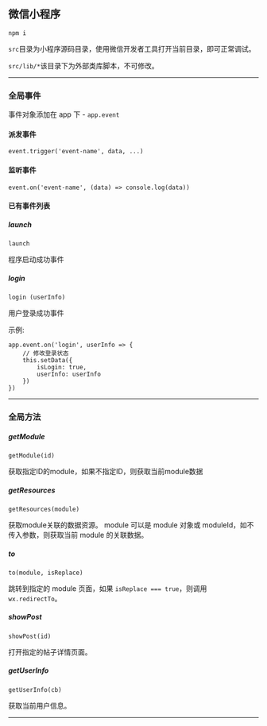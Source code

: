 微信小程序
---

`npm i`

`src`目录为小程序源码目录，使用微信开发者工具打开当前目录，即可正常调试。

`src/lib/*`该目录下为外部类库脚本，不可修改。

----
### 全局事件

事件对象添加在 app 下 - `app.event`

#### 派发事件

`event.trigger('event-name', data, ...)`

#### 监听事件

`event.on('event-name', (data) => console.log(data))`

#### 已有事件列表

##### launch

`launch`

程序启动成功事件

##### login

`login (userInfo)`

用户登录成功事件 

示例:

```
app.event.on('login', userInfo => {
    // 修改登录状态
    this.setData({
        isLogin: true,
        userInfo: userInfo
    })
})

```

----

### 全局方法

##### getModule

`getModule(id)`

获取指定ID的module，如果不指定ID，则获取当前module数据

##### getResources

`getResources(module)`

获取module关联的数据资源。 module 可以是 module 对象或 moduleId，如不传入参数，则获取当前 module 的关联数据。

##### to

`to(module, isReplace)`

跳转到指定的 module 页面，如果 `isReplace === true`，则调用 `wx.redirectTo`。

##### showPost

`showPost(id)`

打开指定的帖子详情页面。

##### getUserInfo

`getUserInfo(cb)`

获取当前用户信息。

-----